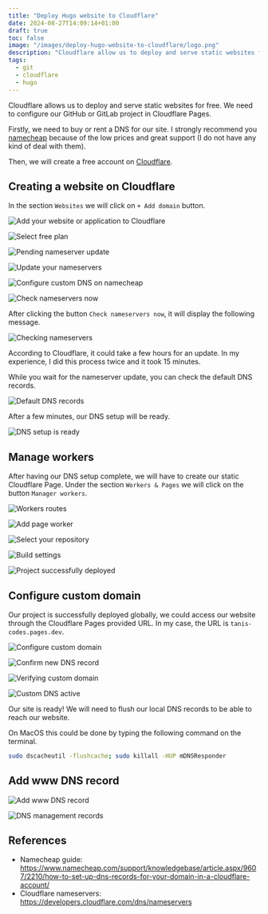 ```yaml
---
title: "Deploy Hugo website to Cloudflare"
date: 2024-08-27T14:09:14+01:00
draft: true
toc: false
image: "/images/deploy-hugo-website-to-cloudflare/logo.png"
description: "Cloudflare allow us to deploy and serve static websites for free using a GitHub repository. Each commit will trigger an automatic build process on Cloudflare."
tags:
  - git
  - cloudflare
  - hugo
---
```


Cloudflare allows us to deploy and serve static websites for free. We need to configure our GitHub or GitLab project in Cloudflare Pages.

Firstly, we need to buy or rent a DNS for our site. I strongly recommend you [namecheap](https://www.namecheap.com/) because of the low prices and great support (I do not have any kind of deal with them).

Then, we will create a free account on [Cloudflare](https://cloudflare.com/).

## Creating a website on Cloudflare

In the section `Websites` we will click on `+ Add domain` button.

![Add your website or application to Cloudflare](/images/deploy-hugo-website-to-cloudflare/add-site.png)

![Select free plan](/images/deploy-hugo-website-to-cloudflare/select-free-plan.png)

![Pending nameserver update](/images/deploy-hugo-website-to-cloudflare/pending-nameserver-update.png)

![Update your nameservers](/images/deploy-hugo-website-to-cloudflare/update-your-nameservers.png)

![Configure custom DNS on namecheap](/images/deploy-hugo-website-to-cloudflare/namecheap-custom-dns.png)

![Check nameservers now](/images/deploy-hugo-website-to-cloudflare/check-nameservers-now.png)

After clicking the button `Check nameservers now`, it will display the following message.

![Checking nameservers](/images/deploy-hugo-website-to-cloudflare/checking-nameservers.png)

According to Cloudflare, it could take a few hours for an update. In my experience, I did this process twice and it took 15 minutes.

While you wait for the nameserver update, you can check the default DNS records.

![Default DNS records](/images/deploy-hugo-website-to-cloudflare/default-dns-records.png)

After a few minutes, our DNS setup will be ready.

![DNS setup is ready](/images/deploy-hugo-website-to-cloudflare/dns-ready.png)

## Manage workers

After having our DNS setup complete, we will have to create our static Cloudflare Page. Under the section `Workers & Pages` we will click on the button `Manager workers`.

![Workers routes](/images/deploy-hugo-website-to-cloudflare/workers-routes.png)

![Add page worker](/images/deploy-hugo-website-to-cloudflare/add-page-worker.png)

![Select your repository](/images/deploy-hugo-website-to-cloudflare/select-your-repository.png)

![Build settings](/images/deploy-hugo-website-to-cloudflare/build-settings.png)

![Project successfully deployed](/images/deploy-hugo-website-to-cloudflare/project-deployed.png)

## Configure custom domain

Our project is successfully deployed globally, we could access our website through the Cloudflare Pages provided URL. In my case, the URL is `tanis-codes.pages.dev`.

![Configure custom domain](/images/deploy-hugo-website-to-cloudflare/configure-custom-domain.png)

![Confirm new DNS record](/images/deploy-hugo-website-to-cloudflare/confirm-new-dns-record.png)

![Verifying custom domain](/images/deploy-hugo-website-to-cloudflare/verifying-custom-domain.png)

![Custom DNS active](/images/deploy-hugo-website-to-cloudflare/custom-dns-active.png)

Our site is ready! We will need to flush our local DNS records to be able to reach our website.

On MacOS this could be done by typing the following command on the terminal.

```bash
sudo dscacheutil -flushcache; sudo killall -HUP mDNSResponder
```

## Add www DNS record

![Add www DNS record](/images/deploy-hugo-website-to-cloudflare/add-www-record.png)

![DNS management records](/images/deploy-hugo-website-to-cloudflare/dns-management-records.png)


## References
* Namecheap guide: https://www.namecheap.com/support/knowledgebase/article.aspx/9607/2210/how-to-set-up-dns-records-for-your-domain-in-a-cloudflare-account/
* Cloudflare nameservers: https://developers.cloudflare.com/dns/nameservers